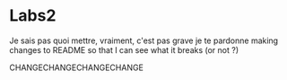 # Labs2
Je sais pas quoi mettre, vraiment, c'est pas grave je te pardonne
making changes to README so that I can see what it breaks (or not ?)

CHANGECHANGECHANGECHANGE